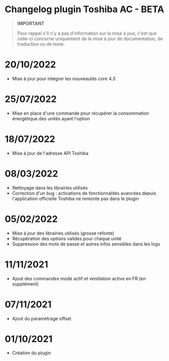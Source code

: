 # Changelog plugin Toshiba AC - BETA

>**IMPORTANT**
>
>Pour rappel s'il n'y a pas d'information sur la mise à jour, c'est que celle-ci concerne uniquement de la mise à jour de documentation, de traduction ou de texte.

# 20/10/2022

- Mise à jour pour intégrer les nouveautés core 4.3

# 25/07/2022

- Mise en place d'une commande pour récupérer la consommation énergétique des unités ayant l'option

# 18/07/2022

- Mise à jour de l'adresse API Toshiba

# 08/03/2022

- Nettoyage dans les librairies utilisés  
- Correction d'un bug : activations de fonctionnalités avancées depuis l'application officielle Toshiba ne remonte pas dans le plugin

# 05/02/2022  

- Mise à jour des librairies utilisés (grosse refonte)  
- Récupération des options valides pour chaque unité  
- Suppression des mots de passe et autres infos sensibles dans les logs  

# 11/11/2021  

- Ajout des commandes mode actif et ventilation active en FR (en supplément)

# 07/11/2021  

- Ajout du paramétrage offset

# 01/10/2021  

- Création du plugin
